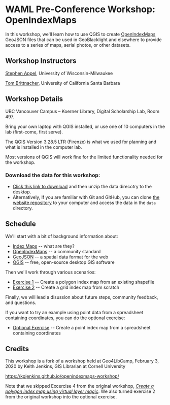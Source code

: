 # WAML Pre-Conference Workshop: OpenIndexMaps

In this workshop, we'll learn how to use QGIS to create
[OpenIndexMaps](https://openindexmaps.org/) GeoJSON files that can be used in GeoBlacklight
and elsewhere to provide access to a series of maps, aerial photos, or other datasets.

## Workshop Instructors

[Stephen Appel](https://uwm.edu/libraries/people/appel-stephen/),
University of Wisconsin-Milwaukee

[Tom Brittnacher](https://www.library.ucsb.edu/staff/tom-brittnacher),
University of California Santa Barbara

## Workshop Details

UBC Vancouver Campus – Koerner Library, Digital Scholarship Lab, Room 497. 

Bring your own laptop with QGIS installed,
or use one of 10 computers in the lab (first-come, first serve).

The QGIS Version 3.28.5 LTR (Firenze) is what we used for planning
and what is installed in the computer lab. 

Most versions of QGIS will work  fine for the limited functionality needed for the workshop.

### Download the data for this workshop:
- [Click this link to download](https://github.com/UWM-Libraries/waml-openindexmaps-workshop/releases/download/v1.1/data.zip)
and then unzip the data direcotry to the desktop.
- Alternatively, If you are familiar with Git and GitHub, you can clone
[the website repository](https://github.com/uwm-libraries/waml-openindexmaps-workshop/)
to your computer and access the data in the `data` directory.

## Schedule

We'll start with a bit of background information about:
- [Index Maps](index-maps) -- what are they?
- [OpenIndexMaps](openindexmaps) -- a community standard
- [GeoJSON](geojson) -- a spatial data format for the web
- [QGIS](qgis) -- free, open-source desktop GIS software

Then we'll work through various scenarios:
- [Exercise 1](exercise1) -- Create a polygon index map from an existing shapefile
- [Exercise 2](exercise2) -- Create a grid index map from scratch

Finally, we will lead a disussion about future steps, community feedback, and questions.

If you want to try an example using point data from a spreadsheet containing coordinates,
you can do the optional exercise:
- [Optional Exercise](exercise-optional) -- Create a point index map
 from a spreadsheet containing coordinates

## Credits

This workshop is a fork of a workshop held at Geo4LibCamp, February 3, 2020
by Keith Jenkins, GIS Librarian at Cornell University

<https://kgjenkins.github.io/openindexmaps-workshop/>

Note that we skipped Excercise 4 from the original workshop,
[_Create a polygon index map using virtual layer magic_](https://kgjenkins.github.io/openindexmaps-workshop/exercise4).
We also turned exercise 2 from the original workshop into the optional exercise.
